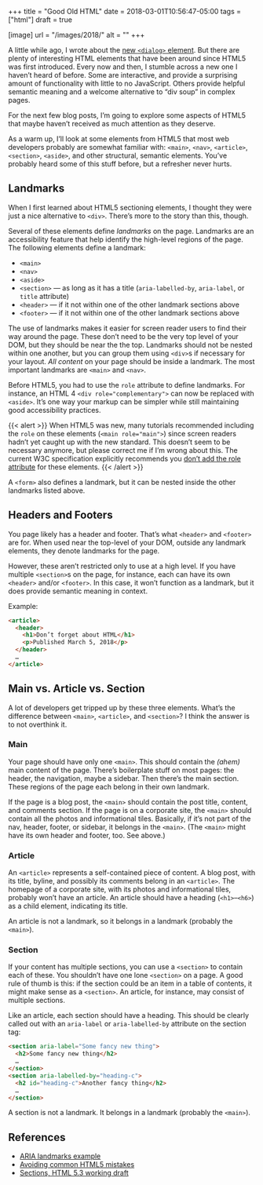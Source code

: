 +++
title = "Good Old HTML"
date = 2018-03-01T10:56:47-05:00
tags = ["html"]
draft = true

[image]
url = "/images/2018/"
alt = ""
+++

<!--
https://www.w3.org/TR/html53/interactive-elements.html#the-details-element
https://codepen.io/keithjgrant/pen/eVxXQd
https://twitter.com/danielsdeboer/status/965766749026209792

landmarks:
https://www.w3.org/TR/wai-aria-practices/examples/landmarks/HTML5.html
-->

A little while ago, I wrote about the [new `<dialog>` element](/posts/2018/meet-the-new-dialog-element/). But there are plenty of interesting HTML elements that have been around since HTML5 was first introduced. Every now and then, I stumble across a new one I haven’t heard of before. Some are interactive, and provide a surprising amount of functionality with little to no JavaScript. Others provide helpful semantic meaning and a welcome alternative to “div soup” in complex pages.

For the next few blog posts, I’m going to explore some aspects of HTML5 that maybe haven’t received as much attention as they deserve.

As a warm up, I’ll look at some elements from HTML5 that most web developers probably are somewhat familiar with: `<main>`, `<nav>`, `<article>`, `<section>`, `<aside>`, and other structural, semantic elements. You’ve probably heard some of this stuff before, but a refresher never hurts.

## Landmarks

When I first learned about HTML5 sectioning elements, I thought they were just a nice alternative to `<div>`. There’s more to the story than this, though.

Several of these elements define *landmarks* on the page. Landmarks are an accessibility feature that help identify the high-level regions of the page. The following elements define a landmark:

* `<main>`
* `<nav>`
* `<aside>`
* `<section>` — as long as it has a title (`aria-labelled-by`, `aria-label`, or `title` attribute)
* `<header>` — if it not within one of the other landmark sections above
* `<footer>` — if it not within one of the other landmark sections above

The use of landmarks makes it easier for screen reader users to find their way around the page. These don’t need to be the very top level of your DOM, but they should be near the the top. Landmarks should not be nested within one another, but you can group them using `<div>`s if necessary for your layout. *All content* on your page should be inside a landmark. The most important landmarks are `<main>` and `<nav>`.

Before HTML5, you had to use the `role` attribute to define landmarks. For instance, an HTML 4 `<div role="complementary">` can now be replaced with `<aside>`. It’s one way your markup can be simpler while still maintaining good accessibility practices.

{{< alert >}}
When HTML5 was new, many tutorials recommended including the `role` on these elements (`<main role="main">`) since screen readers hadn’t yet caught up with the new standard. This doesn’t seem to be necessary anymore, but please correct me if I’m wrong about this. The current W3C specification explicitly recommends you [don’t add the role attribute](https://www.w3.org/TR/html52/dom.html#do-not-set) for these elements.
{{< /alert >}}

A `<form>` also defines a landmark, but it can be nested inside the other landmarks listed above.

## Headers and Footers

You page likely has a header and footer. That’s what `<header>` and `<footer>` are for. When used near the top-level of your DOM, outside any landmark elements, they denote landmarks for the page.

However, these aren’t restricted only to use at a high level. If you have multiple `<section>`s on the page, for instance, each can have its own `<header>` and/or `<footer>`. In this case, it won’t function as a landmark, but it does provide semantic meaning in context.

Example:

```html
<article>
  <header>
    <h1>Don’t forget about HTML</h1>
    <p>Published March 5, 2018</p>
  </header>
  …
</article>
```

## Main vs. Article vs. Section

A lot of developers get tripped up by these three elements. What’s the difference between `<main>`, `<article>`, and `<section>`? I think the answer is to not overthink it.

### Main

Your page should have only one `<main>`. This should contain the *(ahem)* main content of the page. There’s boilerplate stuff on most pages: the header, the navigation, maybe a sidebar. Then there’s the main section. These regions of the page each belong in their own landmark.

If the page is a blog post, the `<main>` should contain the post title, content, and comments section. If the page is on a corporate site, the `<main>` should contain all the photos and informational tiles. Basically, if it’s not part of the nav, header, footer, or sidebar, it belongs in the `<main>`. (The `<main>` might have its own header and footer, too. See above.)

### Article

An `<article>` represents a self-contained piece of content. A blog post, with its title, byline, and possibly its comments belong in an `<article>`. The homepage of a corporate site, with its photos and informational tiles, probably won’t have an article. An article should have a heading (`<h1>`–`<h6>`) as a child element, indicating its title.

An article is not a landmark, so it belongs in a landmark (probably the `<main>`).

### Section

If your content has multiple sections, you can use a `<section>` to contain each of these. You shouldn’t have one lone `<section>` on a page. A good rule of thumb is this: if the section could be an item in a table of contents, it might make sense as a `<section>`. An article, for instance, may consist of multiple sections.

Like an article, each section should have a heading. This should be clearly called out with an `aria-label` or `aria-labelled-by` attribute on the section tag:

```html
<section aria-label="Some fancy new thing">
  <h2>Some fancy new thing</h2>
  …
</section>
<section aria-labelled-by="heading-c">
  <h2 id="heading-c">Another fancy thing</h2>
  …
</section>
```

A section is not a landmark. It belongs in a landmark (probably the `<main>`).

## References

* [ARIA landmarks example](https://www.w3.org/TR/wai-aria-practices/examples/landmarks/HTML5.html)
* [Avoiding common HTML5 mistakes](http://html5doctor.com/avoiding-common-html5-mistakes/)
* [Sections, HTML 5.3 working draft](https://www.w3.org/TR/html53/sections.html)
